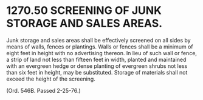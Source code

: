 1270.50 SCREENING OF JUNK STORAGE AND SALES AREAS.
==================================================

Junk storage and sales areas shall be effectively screened on all sides
by means of walls, fences or plantings. Walls or fences shall be a
minimum of eight feet in height with no advertising thereon. In lieu of
such wall or fence, a strip of land not less than fifteen feet in width,
planted and maintained with an evergreen hedge or dense planting of
evergreen shrubs not less than six feet in height, may be substituted.
Storage of materials shall not exceed the height of the screening.

(Ord. 546B. Passed 2-25-76.)
